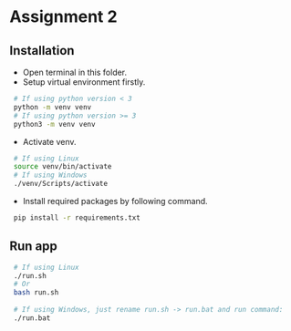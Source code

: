 # Assignment 2

## Installation

- Open terminal in this folder.
- Setup virtual environment firstly.
```bash
 # If using python version < 3
 python -m venv venv
 # If using python version >= 3
 python3 -m venv venv
```
- Activate venv.
```bash
 # If using Linux
 source venv/bin/activate
 # If using Windows
 ./venv/Scripts/activate
```
- Install required packages by following command.
```bash
 pip install -r requirements.txt
```

## Run app
```bash
 # If using Linux
 ./run.sh
 # Or
 bash run.sh
 
 # If using Windows, just rename run.sh -> run.bat and run command:
 ./run.bat
```
